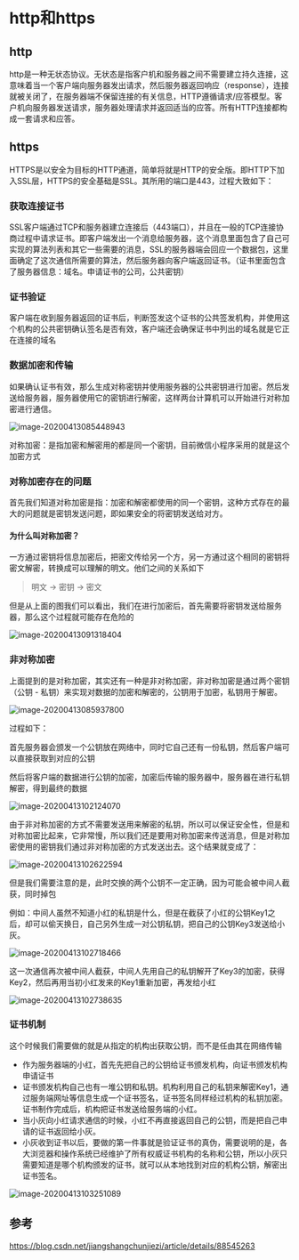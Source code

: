 # http和https

## http

http是一种无状态协议。无状态是指客户机和服务器之间不需要建立持久连接，这意味着当一个客户端向服务器发出请求，然后服务器返回响应（response），连接就被关闭了，在服务器端不保留连接的有关信息，HTTP遵循请求/应答模型。客户机向服务器发送请求，服务器处理请求并返回适当的应答。所有HTTP连接都构成一套请求和应答。

## https

HTTPS是以安全为目标的HTTP通道，简单将就是HTTP的安全版。即HTTP下加入SSL层，HTTPS的安全基础是SSL。其所用的端口是443，过程大致如下：

### 获取连接证书

SSL客户端通过TCP和服务器建立连接后（443端口），并且在一般的TCP连接协商过程中请求证书。即客户端发出一个消息给服务器，这个消息里面包含了自己可实现的算法列表和其它一些需要的消息，SSL的服务器端会回应一个数据包，这里面确定了这次通信所需要的算法，然后服务器向客户端返回证书。（证书里面包含了服务器信息：域名。申请证书的公司，公共密钥）

### 证书验证

客户端在收到服务器返回的证书后，判断签发这个证书的公共签发机构，并使用这个机构的公共密钥确认签名是否有效，客户端还会确保证书中列出的域名就是它正在连接的域名

### 数据加密和传输

如果确认证书有效，那么生成对称密钥并使用服务器的公共密钥进行加密。然后发送给服务器，服务器使用它的密钥进行解密，这样两台计算机可以开始进行对称加密进行通信。


![image-20200413085448943](images/image-20200413085448943.png)

对称加密：是指加密和解密用的都是同一个密钥，目前微信小程序采用的就是这个加密方式

### 对称加密存在的问题

首先我们知道对称加密是指：加密和解密都使用的同一个密钥，这种方式存在的最大的问题就是密钥发送问题，即如果安全的将密钥发送给对方。

#### 为什么叫对称加密？

一方通过密钥将信息加密后，把密文传给另一个方，另一方通过这个相同的密钥将密文解密，转换成可以理解的明文。他们之间的关系如下

> 明文 -> 密钥 -> 密文

但是从上面的图我们可以看出，我们在进行加密后，首先需要将密钥发送给服务器，那么这个过程就可能存在危险的


![image-20200413091318404](images/image-20200413091318404.png)



### 非对称加密

上面提到的是对称加密，其实还有一种是非对称加密，非对称加密是通过两个密钥（公钥 - 私钥）来实现对数据的加密和解密的，公钥用于加密，私钥用于解密。


![image-20200413085937800](images/image-20200413085937800.png)

过程如下：

首先服务器会颁发一个公钥放在网络中，同时它自己还有一份私钥，然后客户端可以直接获取到对应的公钥

然后将客户端的数据进行公钥的加密，加密后传输的服务器中，服务器在进行私钥解密，得到最终的数据




![image-20200413102124070](images/image-20200413102124070.png)

由于非对称加密的方式不需要发送用来解密的私钥，所以可以保证安全性，但是和对称加密比起来，它非常慢，所以我们还是要用对称加密来传送消息，但是对称加密使用的密钥我们通过非对称加密的方式发送出去。这个结果就变成了：


![image-20200413102622594](images/image-20200413102622594.png)

但是我们需要注意的是，此时交换的两个公钥不一定正确，因为可能会被中间人截获，同时掉包

例如：中间人虽然不知道小红的私钥是什么，但是在截获了小红的公钥Key1之后，却可以偷天换日，自己另外生成一对公钥私钥，把自己的公钥Key3发送给小灰。


![image-20200413102718466](images/image-20200413102718466.png)

这一次通信再次被中间人截获，中间人先用自己的私钥解开了Key3的加密，获得Key2，然后再用当初小红发来的Key1重新加密，再发给小红


![image-20200413102738635](images/image-20200413102738635.png)

### 证书机制

这个时候我们需要做的就是从指定的机构出获取公钥，而不是任由其在网络传输

- 作为服务器端的小红，首先先把自己的公钥给证书颁发机构，向证书颁发机构申请证书
- 证书颁发机构自己也有一堆公钥和私钥。机构利用自己的私钥来解密Key1，通过服务端网址等信息生成一个证书签名，证书签名同样经过机构的私钥加密。证书制作完成后，机构把证书发送给服务端的小红。
- 当小灰向小红请求通信的时候，小红不再直接返回自己的公钥，而是把自己申请的证书返回给小灰。
- 小灰收到证书以后，要做的第一件事就是验证证书的真伪，需要说明的是，各大浏览器和操作系统已经维护了所有权威证书机构的名称和公钥，所以小灰只需要知道是哪个机构颁发的证书，就可以从本地找到对应的机构公钥，解密出证书签名。


![image-20200413103251089](images/image-20200413103251089.png)

## 参考

https://blog.csdn.net/jiangshangchunjiezi/article/details/88545263

